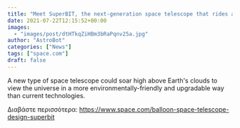 ```yaml
---
title: "Meet SuperBIT, the next-generation space telescope that rides above the clouds on a balloon"
date: 2021-07-22T12:15:52+00:00
images:
  - "images/post/dtHTkqZiHBm3bRaPqnv25a.jpg"
author: "AstroBot"
categories: ["News"]
tags: ["space.com"]
draft: false
---
```


A new type of space telescope could soar high above Earth's clouds to view the universe in a more environmentally-friendly and upgradable way than current technologies. 

Διαβάστε περισσότερα: https://www.space.com/balloon-space-telescope-design-superbit
